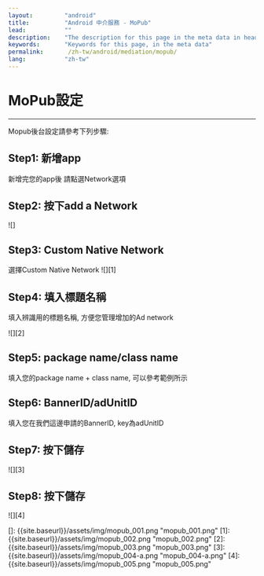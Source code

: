 ```yaml
---
layout:         "android"
title:          "Android 中介服務 - MoPub"
lead:           ""
description:    "The description for this page in the meta data in header."
keywords:       "Keywords for this page, in the meta data"
permalink:       /zh-tw/android/mediation/mopub/
lang:           "zh-tw"
---
```

# MoPub設定
---
Mopub後台設定請參考下列步驟:

## Step1: 新增app
新增完您的app後 請點選Network選項

## Step2: 按下add a Network

![]

## Step3: Custom Native Network
選擇Custom Native Network
![][1]

## Step4: 填入標題名稱
填入辨識用的標題名稱, 方便您管理增加的Ad network

![][2]

## Step5: package name/class name
填入您的package name + class name, 可以參考範例所示

## Step6: BannerID/adUnitID
填入您在我們這邊申請的BannerID, key為adUnitID

## Step7: 按下儲存

![][3]

## Step8: 按下儲存

![][4]

  []: {{site.baseurl}}/assets/img/mopub_001.png "mopub_001.png"
  [1]: {{site.baseurl}}/assets/img/mopub_002.png "mopub_002.png"
  [2]: {{site.baseurl}}/assets/img/mopub_003.png "mopub_003.png"
  [3]: {{site.baseurl}}/assets/img/mopub_004-a.png "mopub_004-a.png"
  [4]: {{site.baseurl}}/assets/img/mopub_005.png "mopub_005.png"
